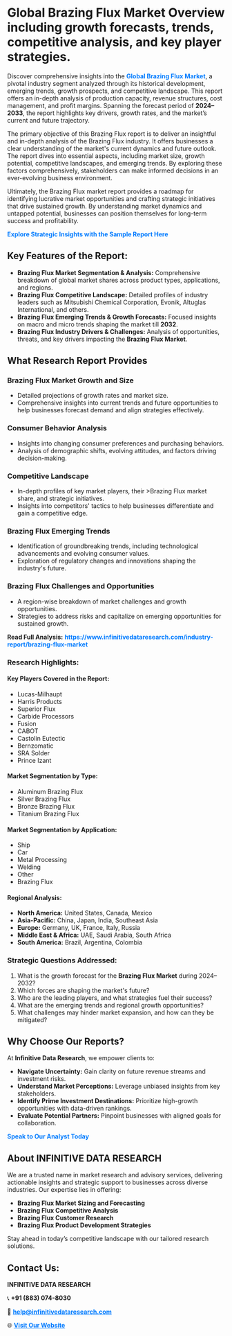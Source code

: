 <h1>Global Brazing Flux Market Overview including growth forecasts, trends, competitive analysis, and key player strategies.</h1>
<p>
Discover comprehensive insights into the 
<a href="https://www.infinitivedataresearch.com/industry-report/brazing-flux-market" rel="dofollow" style="color: #007BFF; text-decoration: none;"><strong>Global Brazing Flux Market</strong></a>, a pivotal industry segment analyzed through its historical development, emerging trends, growth prospects, and competitive landscape. This report offers an in-depth analysis of production capacity, revenue structures, cost management, and profit margins. Spanning the forecast period of <strong>2024–2033</strong>, the report highlights key drivers, growth rates, and the market’s current and future trajectory.
</p>
<p>
The primary objective of this Brazing Flux report is to deliver an insightful and in-depth analysis of the Brazing Flux industry. It offers businesses a clear understanding of the market's current dynamics and future outlook. The report dives into essential aspects, including market size, growth potential, competitive landscapes, and emerging trends. By exploring these factors comprehensively, stakeholders can make informed decisions in an ever-evolving business environment.
</p>
<p>
Ultimately, the Brazing Flux market report provides a roadmap for identifying lucrative market opportunities and crafting strategic initiatives that drive sustained growth. By understanding market dynamics and untapped potential, businesses can position themselves for long-term success and profitability.
</p>
<p>
<a href="https://www.infinitivedataresearch.com/request-sample/reportId=104033" style="color: #007BFF; text-decoration: none;"><strong>Explore Strategic Insights with the Sample Report Here</strong></a>
</p>

<h2>Key Features of the Report:</h2>
<ul>
<li><strong>Brazing Flux Market Segmentation & Analysis:</strong> Comprehensive breakdown of global market shares across product types, applications, and regions.</li>
<li><strong>Brazing Flux Competitive Landscape:</strong> Detailed profiles of industry leaders such as Mitsubishi Chemical Corporation, Evonik, Altuglas International, and others.</li>
<li><strong>Brazing Flux Emerging Trends & Growth Forecasts:</strong> Focused insights on macro and micro trends shaping the market till <strong>2032</strong>.</li>
<li><strong>Brazing Flux Industry Drivers & Challenges:</strong> Analysis of opportunities, threats, and key drivers impacting the <strong>Brazing Flux Market</strong>.</li>
</ul>

<h2>What Research Report Provides</h2>
<h3>Brazing Flux Market Growth and Size</h3>
<ul>
<li>Detailed projections of growth rates and market size.</li>
<li>Comprehensive insights into current trends and future opportunities to help businesses forecast demand and align strategies effectively.</li>
</ul>

<h3>Consumer Behavior Analysis</h3>
<ul>
<li>Insights into changing consumer preferences and purchasing behaviors.</li>
<li>Analysis of demographic shifts, evolving attitudes, and factors driving decision-making.</li>
</ul>

<h3>Competitive Landscape</h3>
<ul>
<li>In-depth profiles of key market players, their >Brazing Flux market share, and strategic initiatives.</li>
<li>Insights into competitors' tactics to help businesses differentiate and gain a competitive edge.</li>
</ul>

<h3>Brazing Flux Emerging Trends</h3>
<ul>
<li>Identification of groundbreaking trends, including technological advancements and evolving consumer values.</li>
<li>Exploration of regulatory changes and innovations shaping the industry's future.</li>
</ul>

<h3>Brazing Flux Challenges and Opportunities</h3>
<ul>
<li>A region-wise breakdown of market challenges and growth opportunities.</li>
<li>Strategies to address risks and capitalize on emerging opportunities for sustained growth.</li>
</ul>
<p><strong>Read Full Analysis:</strong> <a href="https://www.infinitivedataresearch.com/industry-report/brazing-flux-market" rel="dofollow" style="color: #007BFF; text-decoration: none;"><strong>https://www.infinitivedataresearch.com/industry-report/brazing-flux-market</strong></a></p>
<h3>Research Highlights:</h3>
<h4>Key Players Covered in the Report:</h4>
<ul><li>Lucas-Milhaupt</li><li>Harris Products</li><li>Superior Flux</li><li>Carbide Processors</li><li>Fusion</li><li>CABOT</li><li>Castolin Eutectic</li><li>Bernzomatic</li><li>SRA Solder</li><li>Prince Izant</li></ul>
<h4>Market Segmentation by Type:</h4>
<ul><li>Aluminum Brazing Flux</li><li>Silver Brazing Flux</li><li>Bronze Brazing Flux</li><li>Titanium Brazing Flux</li></ul>
<h4>Market Segmentation by Application:</h4>
<ul><li>Ship</li><li>Car</li><li>Metal Processing</li><li>Welding</li><li>Other</li><li>Brazing Flux</li></ul>

<h4>Regional Analysis:</h4>
<ul>
<li><strong>North America:</strong> United States, Canada, Mexico</li>
<li><strong>Asia-Pacific:</strong> China, Japan, India, Southeast Asia</li>
<li><strong>Europe:</strong> Germany, UK, France, Italy, Russia</li>
<li><strong>Middle East & Africa:</strong> UAE, Saudi Arabia, South Africa</li>
<li><strong>South America:</strong> Brazil, Argentina, Colombia</li>
</ul>

<h3>Strategic Questions Addressed:</h3>
<ol>
<li>What is the growth forecast for the <strong>Brazing Flux Market</strong> during 2024–2032?</li>
<li>Which forces are shaping the market's future?</li>
<li>Who are the leading players, and what strategies fuel their success?</li>
<li>What are the emerging trends and regional growth opportunities?</li>
<li>What challenges may hinder market expansion, and how can they be mitigated?</li>
</ol>

<h2>Why Choose Our Reports?</h2>
<p>At <strong>Infinitive Data Research</strong>, we empower clients to:</p>
<ul>
<li><strong>Navigate Uncertainty:</strong> Gain clarity on future revenue streams and investment risks.</li>
<li><strong>Understand Market Perceptions:</strong> Leverage unbiased insights from key stakeholders.</li>
<li><strong>Identify Prime Investment Destinations:</strong> Prioritize high-growth opportunities with data-driven rankings.</li>
<li><strong>Evaluate Potential Partners:</strong> Pinpoint businesses with aligned goals for collaboration.</li>
</ul>
<p><a href="https://www.infinitivedataresearch.com/industry-report/brazing-flux-market" rel="dofollow" style="color: #007BFF; text-decoration: none;"><strong>Speak to Our Analyst Today</strong></a></p>

<h2>About INFINITIVE DATA RESEARCH</h2>
<p>We are a trusted name in market research and advisory services, delivering actionable insights and strategic support to businesses across diverse industries. Our expertise lies in offering:</p>
<ul>
<li><strong>Brazing Flux Market Sizing and Forecasting</strong></li>
<li><strong>Brazing Flux Competitive Analysis</strong></li>
<li><strong>Brazing Flux Customer Research</strong></li>
<li><strong>Brazing Flux Product Development Strategies</strong></li>
</ul>
<p>Stay ahead in today’s competitive landscape with our tailored research solutions.</p>

<h2>Contact Us:</h2>
<p><strong>INFINITIVE DATA RESEARCH</strong></p>
<p>📞 <strong>+91 (883) 074-8030</strong></p>
<p>📧 <strong><a href="mailto:help@infinitivedataresearch.com" style="color: #007BFF;">help@infinitivedataresearch.com</a></strong></p>
<p>🌐 <strong><a href="https://www.infinitivedataresearch.com" rel="dofollow" style="color: #007BFF;">Visit Our Website</a></strong></p>